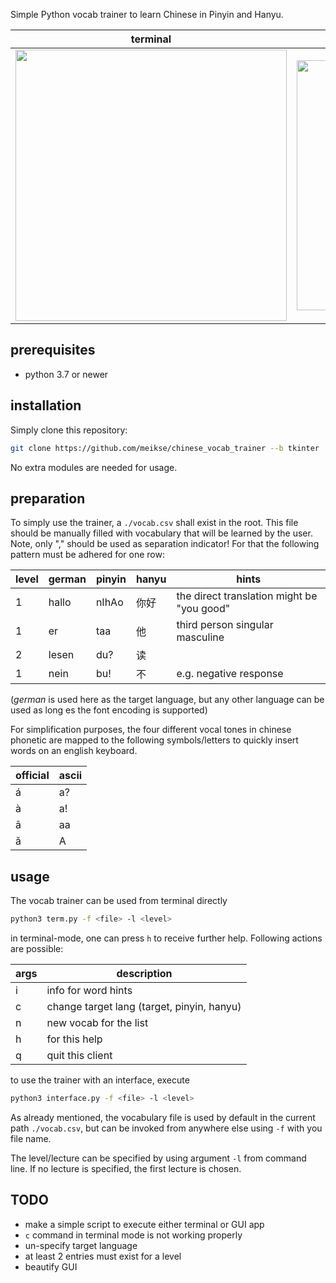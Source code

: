 
Simple Python vocab trainer to learn Chinese in Pinyin and Hanyu.

| terminal                         | interface                         |
|----------------------------------|-----------------------------------|
| <img src="https://user-images.githubusercontent.com/75035512/214173638-2f9b81ff-23cf-41ad-98f1-6757d19ba807.gif" width="434" /> | <img src="https://user-images.githubusercontent.com/75035512/214163526-2c71a321-54f6-4139-a198-87f593d12fb1.png" width="400" /> |

## prerequisites

- python 3.7 or newer

## installation

Simply clone this repository: 
```sh
git clone https://github.com/meikse/chinese_vocab_trainer --b tkinter
```
No extra modules are needed for usage.

## preparation

To simply use the trainer, a `./vocab.csv` shall exist in the root. 
This file should be manually filled with vocabulary that will be learned by the user. Note, only "," should be used as separation indicator!
For that the following pattern must be adhered for one row: 

| level | german | pinyin | hanyu | hints
|-------|--------|--------|-------|--------------------------------------------|
| 1     | hallo  | nIhAo  | 你好  | the direct translation might be "you good" |
| 1     | er     | taa    | 他    | third person singular masculine            |
| 2     | lesen  | du?    | 读    |                                            |
| 1     | nein   | bu!    | 不    | e.g. negative response                     |

(*german* is used here as the target language, but any other language can be used as long es the font encoding is supported)

For simplification purposes, the four different vocal tones in chinese phonetic are mapped to the following symbols/letters to quickly insert words on an english keyboard.

| official | ascii |
|----------|-------|
| á        | a?    |
| à        | a!    |
| ā        | aa    |
| ǎ        | A     |


## usage

The vocab trainer can be used from terminal directly
```sh
python3 term.py -f <file> -l <level>
```
in terminal-mode, one can press `h` to receive further help.
Following actions are possible:

| args | description                                |
|------|--------------------------------------------|
| i    | info for word hints                        |
| c    | change target lang (target, pinyin, hanyu) |
| n    | new vocab for the list                     |
| h    | for this help                              |
| q    | quit this client                           |

to use the trainer with an interface, execute
```sh
python3 interface.py -f <file> -l <level>
```

As already mentioned, the vocabulary file is used by default in the current path `./vocab.csv`, but can be invoked from anywhere else using `-f` with you file name.

The level/lecture can be specified by using argument `-l` from command line.
If no lecture is specified, the first lecture is chosen.


## TODO

- make a simple script to execute either terminal or GUI app
- `c` command in terminal mode is not working properly
- un-specify target language
- at least 2 entries must exist for a level
- beautify GUI
